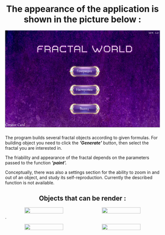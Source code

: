 ### 
<h1 align="center"> The appearance of the application is shown in the picture below : </h1>

<div align="center">
  <img src="https://github.com/HeapGeap/FractalProject/blob/master/assetsGit/mainMenu.png"  />
</div>

###

The program builds several fractal objects according to given formulas. For building object you need to click the ***'Generate'*** button, then select the fractal you are interested in. <br>

The friability and appearance of the fractal depends on the parameters passed to the function ***'paint'.*** <br>

Conceptually, there was also a settings section for the ability to zoom in and out of an object, and study its self-reproduction. Currently the described function is not available.
###

<h2 align="center"> Objects that can be render : </h2>

<div align="center">
  <img align="left" height=50% width=50% src="https://github.com/HeapGeap/FractalProject/blob/master/assetsGit/Harter's_dragon_new.gif" />
  <img align="right" height=50% width=50% src="https://github.com/HeapGeap/FractalProject/blob/master/assetsGit/Koch_Snowflake.gif" />
</div>

###
.


<div align="center">
  <img align="left" height=50% width=50% src="https://github.com/HeapGeap/FractalProject/blob/master/assetsGit/Serp_Triangle.gif" />
  <img align="right" height=50% width=50% src="https://github.com/HeapGeap/FractalProject/blob/master/assetsGit/Mandelbrot_set.gif" />
</div>
